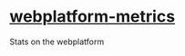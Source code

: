 [webplatform-metrics](http://googlechrome.github.com/webplatform-metrics/)
===================

Stats on the webplatform

